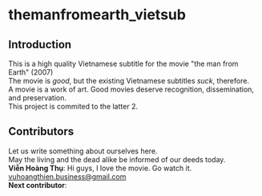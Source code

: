 # themanfromearth_vietsub

## Introduction
This is a high quality Vietnamese subtitle for the movie "the man from Earth" (2007)<br>
The movie is *good*, but the existing Vietnamese subtitles *suck*, therefore.<br>
A movie is a work of art. Good movies deserve recognition, dissemination, and preservation.<br>
This project is commited to the latter 2.

## Contributors
Let us write something about ourselves here.<br>
May the living and the dead alike be informed of our deeds today.<br>
**Viễn Hoàng Thụ**: Hi guys, I love the movie. Go watch it. vuhoangthien.business@gmail.com<br>
**Next contributor**:

